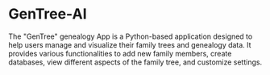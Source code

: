 # GenTree-AI
The "GenTree" genealogy App is a Python-based application designed to help users manage and visualize their family trees and genealogy data. It provides various functionalities to add new family members, create databases, view different aspects of the family tree, and customize settings.
